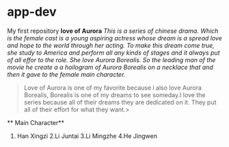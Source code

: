 # app-dev
My first repository
**love of Aurora**
*This is a series of chinese drama. Which is the female cast is a young aspiring actress whose dream is a spread love and hope to the world through her acting. To make this dream come true, she study to America and perform all any kinds of stages and it always put of all effor to the role. She love Aurora Borealis. So the leading man of the movie he create a a hoilogram of Aurora Borealis on a necklace that and then it gave to the female main character.*

>Love of Aurora is one of my favorite because i also love Aurora Borealis, Borealis is one of my dreams to see someday.I love the series because all of their dreams they are dedicated on it. They put all of their effort for what they want.>

** Main Character**
1. Han Xingzi
2.Li Juntai
3.Li Mingzhe
4.He Jingwen
